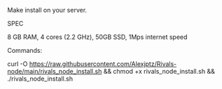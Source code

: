Make install on your server.

SPEC
 
8 GB RAM,
4 cores (2.2 GHz), 
50GB SSD, 
1Mps internet speed

Commands:

curl -O https://raw.githubusercontent.com/Alexjptz/Rivals-node/main/rivals_node_install.sh && chmod +x rivals_node_install.sh && ./rivals_node_install.sh

